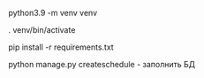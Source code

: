 python3.9 -m venv venv

. venv/bin/activate

pip install -r requirements.txt

python manage.py createschedule - заполнить БД
